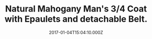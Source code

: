 ---
title: Natural Mahogany Man's 3/4 Coat with Epaulets and detachable Belt.
date: 2017-01-04T15:04:10.000Z
price: 0
sales_price: 
categories: ["Accessories"]
image: ["/img/uploads/2017/01/DSC08278.jpg"]
---